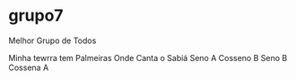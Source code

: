 # grupo7
Melhor Grupo de Todos

Minha tewrra tem Palmeiras
Onde Canta o Sabiá
Seno A Cosseno B
Seno B Cossena A
